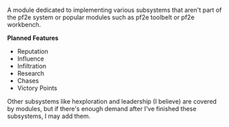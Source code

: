 A module dedicated to implementing various subsystems that aren't part of the pf2e system or popular modules such as pf2e toolbelt or pf2e workbench.

**Planned Features**
* Reputation
* Influence
* Infiltration
* Research
* Chases
* Victory Points

Other subsystems like hexploration and leadership (I believe) are covered by modules, but if there's enough demand after I've finished these subsystems, I may add them.

